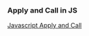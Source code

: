 ### Apply and Call in JS 

[Javascript Apply and Call ](https://www.w3schools.com/js/js_function_apply.asp)
